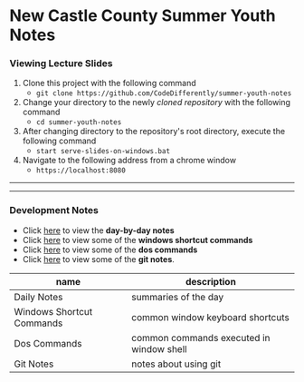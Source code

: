 # New Castle County Summer Youth Notes


### Viewing Lecture Slides
1. Clone this project with the following command
	* `git clone https://github.com/CodeDifferently/summer-youth-notes`
2. Change your directory to the newly _cloned repository_ with the following command
	* `cd summer-youth-notes` 
3. After changing directory to the repository's root directory, execute the following command
	* `start serve-slides-on-windows.bat`
4. Navigate to the following address from a chrome window
	* `https://localhost:8080`

<hr>
<hr>

### Development Notes
* Click [here](./daily-notes) to view the **day-by-day notes**
* Click [here](./windows-shortcut-commands.md) to view some of the **windows shortcut commands**
* Click [here](./dos-commands.md) to view some of the **dos commands**
* Click [here](./git-notes) to view some of the **git notes**.


| name                      | description                                   | 
|---------------------------|-----------------------------------------------|
| Daily Notes               | summaries of the day                          |
| Windows Shortcut Commands | common window keyboard shortcuts              |
| Dos Commands              | common commands executed in window shell      |
| Git Notes                 | notes about using git                         |
